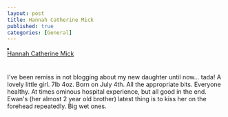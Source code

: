```yaml
---
layout: post
title: Hannah Catherine Mick
published: true
categories: [General]
---
```


<div style="padding-bottom: 24px;">
    <a href="http://www.flickr.com/photos/trento/3687852294/"><img src="http://farm3.static.flickr.com/2662/3687852294_87913bda0e_m.jpg" alt="" style="border: solid 2px #333;" /></a><br>
    <a href="http://www.flickr.com/photos/trento/3687852294/">Hannah Catherine Mick</a>
</div>

<p>I've been remiss in not blogging about my new daughter until now... tada! A lovely little girl. 7lb 4oz. Born on July 4th. All the appropriate bits. Everyone healthy. At times ominous hospital experience, but all good in the end. Ewan's (her almost 2 year old brother) latest thing is to kiss her on the forehead repeatedly. Big wet ones.</p>
